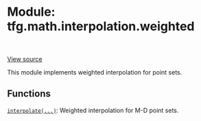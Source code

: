 <div itemscope itemtype="http://developers.google.com/ReferenceObject">
<meta itemprop="name" content="tfg.math.interpolation.weighted" />
<meta itemprop="path" content="Stable" />
</div>

# Module: tfg.math.interpolation.weighted

<table class="tfo-notebook-buttons tfo-api" align="left">
</table>

<a target="_blank" href="https://github.com/tensorflow/graphics/blob/master/tensorflow_graphics/math/interpolation/weighted.py">View
source</a>

This module implements weighted interpolation for point sets.

<!-- Placeholder for "Used in" -->


## Functions

[`interpolate(...)`](../../../tfg/math/interpolation/weighted/interpolate.md): Weighted interpolation for M-D point sets.

